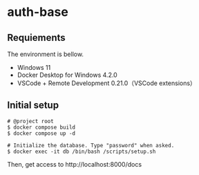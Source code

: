 # auth-base

## Requiements
The environment is bellow.

- Windows 11
- Docker Desktop for Windows 4.2.0
- VSCode + Remote Development 0.21.0（VSCode extensions）

## Initial setup
```
# @project root
$ docker compose build
$ docker compose up -d

# Initialize the database. Type "password" when asked.
$ docker exec -it db /bin/bash /scripts/setup.sh
```

Then, get access to http://localhost:8000/docs